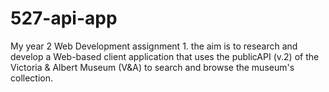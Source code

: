 # 527-api-app
My year 2 Web Development assignment 1. the aim is to research and develop a Web-based client application that uses the publicAPI (v.2) of the Victoria &amp; Albert Museum (V&amp;A) to search and browse the museum's collection.
